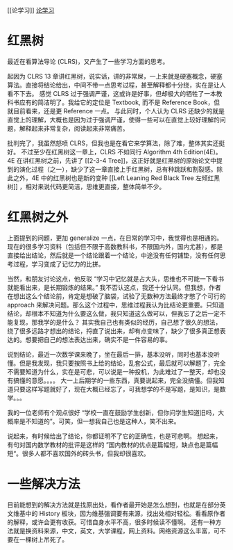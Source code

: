 [[论学习]]
[论学习](https://404.gaoji.fun/2022/03/ilovestudy.html)
# 红黑树
最近在看算法导论 (CLRS)，又产生了一些学习方面的思考。

起因为 CLRS 13 章讲红黑树，说实话，讲的非常屎，一上来就是硬塞概念，硬塞算法。直接将结论给出，中间不带一点思考过程，甚至解释都十分绕，实在是让人看不下去。
感觉 CLRS 过于强调严谨，这或许是好事，但却极大的牺牲了一本教科书应有的简洁明了。我给它的定位是 Textbook, 而不是 Reference Book，但就目前看来，还是更 Reference 一点。
与此同时，个人认为 CLRS 还缺少的就是直觉上的理解，大概也是因为过于强调严谨，使得一些可以在直觉上较好理解的问题，解释起来非常复杂，阅读起来非常痛苦。

批判完了，我虽然怒喷 CLRS，但我也是在看它来学算法，除了难，整体其实还挺好。
不过至少在红黑树这一章上，CLRS 不如同行 Algorithm 4th Edition(4E)。4E 在讲红黑树之前，先讲了 [[2-3-4 Tree]]，这正好就是红黑树的原始论文中提到的演化过程（之一），缺少了这一章直接上手红黑树，总有种跳跃和割裂感。除此之外，4E 中的红黑树也是新的变种 [[Left Leaning Red Black Tree 左倾红黑树]] ，相对来说代码更简洁，思维更直接，整体简单不少。

# 红黑树之外
上面提到的问题，更加 generalize 一点，在日常的学习中，我觉得也是相通的。现在的很多学习资料（包括但不限于高数教科书，不限国内外，国内尤甚），都是直接给出结论，然后就是一个结论跟着一个结论，中途没有任何铺垫，没有任何思考过程，学习变成了记忆力的比拼。

当然，和朋友讨论这点，他反驳 “学习中记忆就是占大头，思维也不可能一下看书就能看出来，是长期锻炼的结果。”
我不否认这点，我还十分认同。但我想，作者在想出这么个结论前，肯定是想破了脑袋，试验了无数种方法最终才憋了个可行的 approach 来解决问题。那么这个过程中，思维过程我认为比结论更重要。只知道结论，却根本不知道为什么要这么做，我只知道这么做可以，但我忘了之后一定不能复现，那我学的是什么？
其实我自己也有类似的经历，自己想了很久的想法，绕了很多远路才想出的结论，捋直了说出来，却有点变味了，缺少了很多真正想表达的。想要把自己的想法表达出来，确实不是一件容易的事。

说到结论，最近一次数学课来晚了，坐在最后一排，基本没听，同时也基本没听懂。但是我发现，我只要按照书上给的结论，乱套公式，最后就可以解题了，完全不需要知道为什么，实在是可悲，可以说是一种投机，为此难过了一整天，却也没有搞懂的意愿。。。。
大一上后期学的一些东西，真要说起来，完全没搞懂。但我知道只要这样写题就好了，现在大概已经忘了，可我想学的不是写题，是知识，是数学。。。

我的一位老师有个观点很好 “学校一直在鼓励学生创新，但你问学生知道旧吗，大概率是不知道的”。可笑，但一想我自己也是这种人，笑不出来。

说起来，有时候给出了结论，你都证明不了它的正确性，也是可悲啊。
想起来，有句对国内数学教材的批评是这样的 ”国内教材的优点是篇幅短，缺点也是篇幅短“。很多人都不喜欢国外的砖头书，但我却很喜欢。

# 一些解决方法
目前能想到的解决方法就是找原出处，看作者最开始是怎么想到，也就是在部分英文维基中的 History 板块，因为维基强调要有来源，找出处相对轻松。看看原作者的解释，或许会更有收获。可惜自身水平不高，很多时候读不懂啊。
还有一种方法就是换资料来源，中文，英文，大学课程，网上资料。网络资源这么丰富，可不要在一棵树上吊死了。
<!--stackedit_data:
eyJoaXN0b3J5IjpbMTk4MDAyNzQ0Ml19
-->